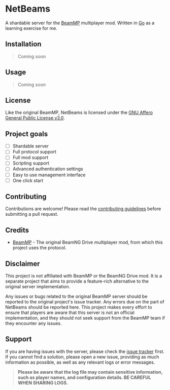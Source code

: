 # NetBeams

A shardable server for the [BeamMP](https://github.com/beammp/beammp) multiplayer mod.
Written in [Go](https://go.dev/) as a learning exercise for me.

## Installation

> Coming soon

## Usage

> Coming soon

## License

Like the original BeamMP, NetBeams is licensed under the [GNU Affero General Public License v3.0](https://www.gnu.org/licenses/agpl-3.0.en.html).

## Project goals

- [ ] Shardable server
- [ ] Full protocol support
- [ ] Full mod support
- [ ] Scripting support
- [ ] Advanced authentication settings
- [ ] Easy to use management interface
- [ ] One click start

## Contributing

Contributions are welcome! Please read the [contributing guidelines](https://github.com/altriusrs/netbeams/blob/main/CONTRIBUTING.md) before submitting a pull request.

## Credits

- [BeamMP](https://github.com/beammp/beammp) - The original BeamNG Drive multiplayer mod, from which this project uses the protocol.

## Disclaimer

This project is not affiliated with BeamMP or the BeamNG Drive mod. It is a separate project that aims to provide a feature-rich alternative to the original server implementation.

Any issues or bugs related to the original BeamMP server should be reported to the original project's issue tracker. Any errors due on the part of NetBeams should be reported here. This project makes every effort to ensure that players are aware that this server is not an official implementation, and they should not seek support from the BeamMP team if they encounter any issues.

## Support

If you are having issues with the server, please check the [issue tracker](https://github.com/altriusrs/netbeams/issues) first. If you cannot find a solution, please open a new issue, providing as much information as possible, as well as any relevant logs or error messages.

> **Please be aware that the log file may contain sensitive information, such as player names, and configuration details. BE CAREFUL WHEN SHARING LOGS.**
